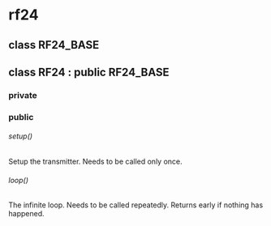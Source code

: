 # rf24

## class RF24_BASE



## class RF24 : public RF24_BASE
### private
### public

###### setup()
Setup the transmitter. Needs to be called only once.

###### loop()
The infinite loop. Needs to be called repeatedly. Returns early if nothing has happened.
